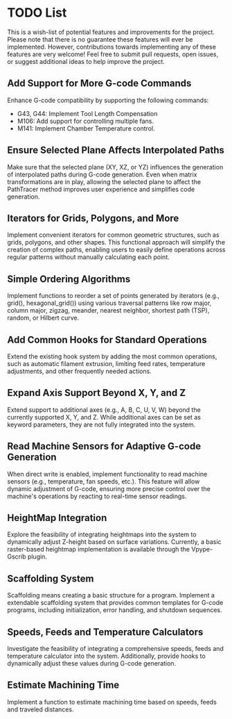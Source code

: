 # TODO List

This is a wish-list of potential features and improvements for the
project. Please note that there is no guarantee these features will ever
be implemented. However, contributions towards implementing any of these
features are very welcome! Feel free to submit pull requests, open issues,
or suggest additional ideas to help improve the project.

## Add Support for More G-code Commands

Enhance G-code compatibility by supporting the following commands:

* G43, G44: Implement Tool Length Compensation
* M106: Add support for controlling multiple fans.
* M141: Implement Chamber Temperature control.

## Ensure Selected Plane Affects Interpolated Paths

Make sure that the selected plane (XY, XZ, or YZ) influences the
generation of interpolated paths during G-code generation. Even when
matrix transformations are in play, allowing the selected plane to
affect the PathTracer method improves user experience and simplifies
code generation.

## Iterators for Grids, Polygons, and More

Implement convenient iterators for common geometric structures, such as
grids, polygons, and other shapes. This functional approach will simplify
the creation of complex paths, enabling users to easily define operations
across regular patterns without manually calculating each point.

## Simple Ordering Algorithms

Implement functions to reorder a set of points generated by iterators
(e.g., grid(), hexagonal_grid()) using various traversal patterns like
row major, column major, zigzag, meander, nearest neighbor, shortest
path (TSP), random, or Hilbert curve.

## Add Common Hooks for Standard Operations

Extend the existing hook system by adding the most common operations,
such as automatic filament extrusion, limiting feed rates, temperature
adjustments, and other frequently needed actions.

## Expand Axis Support Beyond X, Y, and Z

Extend support to additional axes (e.g., A, B, C, U, V, W) beyond the
currently supported X, Y, and Z. While additional axes can be set as
keyword parameters, they are not fully integrated into the system.

## Read Machine Sensors for Adaptive G-code Generation

When direct write is enabled, implement functionality to read machine
sensors (e.g., temperature, fan speeds, etc.). This feature will allow
dynamic adjustment of G-code, ensuring more precise control over the
machine's operations by reacting to real-time sensor readings.

## HeightMap Integration

Explore the feasibility of integrating heightmaps into the system to
dynamically adjust Z-height based on surface variations. Currently, a
basic raster-based heightmap implementation is available through the
Vpype-Gscrib plugin.

## Scaffolding System

Scaffolding means creating a basic structure for a program. Implement a
extendable scaffolding system that provides common templates for G-code
programs, including initialization, error handling, and shutdown sequences.

## Speeds, Feeds and Temperature Calculators

Investigate the feasibility of integrating a comprehensive speeds,
feeds and temperature calculator into the system. Additionally, provide
hooks to dynamically adjust these values during G-code generation.

## Estimate Machining Time

Implement a function to estimate machining time based on speeds, feeds
and traveled distances.
